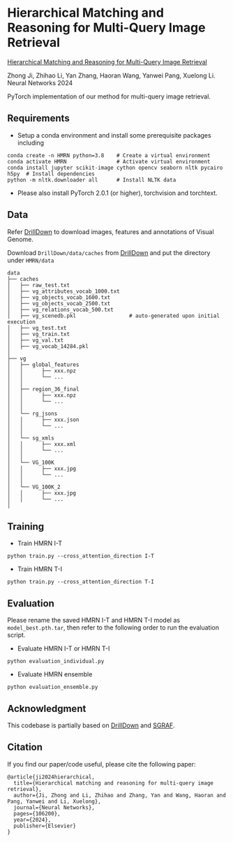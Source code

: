 # Hierarchical Matching and Reasoning for Multi-Query Image Retrieval
[Hierarchical Matching and Reasoning for Multi-Query Image Retrieval](https://doi.org/10.1016/j.neunet.2024.106200)

Zhong Ji, Zhihao Li, Yan Zhang, Haoran Wang, Yanwei Pang, Xuelong Li. Neural Networks 2024

PyTorch implementation of our method for multi-query image retrieval.
## Requirements
- Setup a conda environment and install some prerequisite packages including
```
conda create -n HMRN python=3.8    # Create a virtual environment
conda activate HMRN         	   # Activate virtual environment
conda install jupyter scikit-image cython opencv seaborn nltk pycairo h5py  # Install dependencies
python -m nltk.downloader all	   # Install NLTK data
```
- Please also install PyTorch 2.0.1 (or higher), torchvision and torchtext.

## Data
Refer [DrillDown](https://github.com/uvavision/DrillDown) to download images, features and annotations of Visual Genome.

Download `DrillDown/data/caches` from [DrillDown](https://github.com/uvavision/DrillDown) and put the directory under `HMRN/data`
```
data
├── caches
│   ├── raw_test.txt 
│   ├── vg_attributes_vocab_1000.txt
│   ├── vg_objects_vocab_1600.txt 
│   ├── vg_objects_vocab_2500.txt 
│   ├── vg_relations_vocab_500.txt 
│   ├── vg_scenedb.pkl                 # auto-generated upon initial execution
│   ├── vg_test.txt 
│   ├── vg_train.txt 
│   ├── vg_val.txt 
│   ├── vg_vocab_14284.pkl  
│   
├── vg
│   ├── global_features 
│   │      ├── xxx.npz
│   │      └── ...
│   │ 
│   ├── region_36_final   
│   │      ├── xxx.npz
│   │      └── ...
│   │ 
│   └── rg_jsons 
│   │      ├── xxx.json
│   │      └── ...
│   │ 
│   └── sg_xmls
│   │      ├── xxx.xml
│   │      └── ...
│   │ 
│   └── VG_100K
│   │      ├── xxx.jpg
│   │      └── ...
│   │ 
│   └── VG_100K_2
│   │      ├── xxx.jpg
│   │      └── ...
│
```

## Training
- Train HMRN I-T
```
python train.py --cross_attention_direction I-T
```
- Train HMRN T-I
```
python train.py --cross_attention_direction T-I
```

## Evaluation
Please rename the saved HMRN I-T and HMRN T-I model as `model_best.pth.tar`, then refer to the following order to run the evaluation script.
- Evaluate HMRN I-T or HMRN T-I 
```
python evaluation_individual.py
```
- Evaluate HMRN ensemble
```
python evaluation_ensemble.py
```

## Acknowledgment
This codebase is partially based on [DrillDown](https://github.com/uvavision/DrillDown) and [SGRAF](https://github.com/Paranioar/SGRAF).

## Citation
If you find our paper/code useful, please cite the following paper:
```
@article{ji2024hierarchical,
  title={Hierarchical matching and reasoning for multi-query image retrieval},
  author={Ji, Zhong and Li, Zhihao and Zhang, Yan and Wang, Haoran and Pang, Yanwei and Li, Xuelong},
  journal={Neural Networks},
  pages={106200},
  year={2024},
  publisher={Elsevier}
}
```
